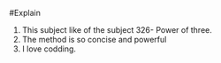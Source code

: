 #Explain
1. This subject like of the subject 326- Power of three.
2. The method is so concise and powerful
3. I love codding.